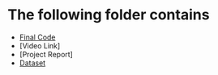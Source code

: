 # The following folder contains
- [Final Code](https://github.com/IBM-EPBL/IBM-Project-7793-1658899472/tree/main/Final%20Deliverables/Final%20Code)
- [Video Link]
- [Project Report]
- [Dataset](https://github.com/IBM-EPBL/IBM-Project-7793-1658899472/tree/main/Final%20Deliverables/dataset)
